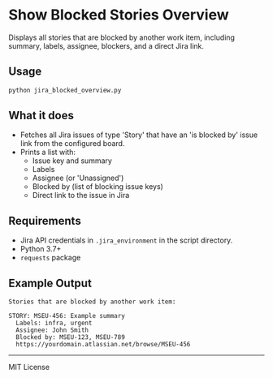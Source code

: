 # Show Blocked Stories Overview

Displays all stories that are blocked by another work item, including summary, labels, assignee, blockers, and a direct Jira link.

## Usage

```sh
python jira_blocked_overview.py
```

## What it does
- Fetches all Jira issues of type 'Story' that have an 'is blocked by' issue link from the configured board.
- Prints a list with:
  - Issue key and summary
  - Labels
  - Assignee (or 'Unassigned')
  - Blocked by (list of blocking issue keys)
  - Direct link to the issue in Jira

## Requirements
- Jira API credentials in `.jira_environment` in the script directory.
- Python 3.7+
- `requests` package

## Example Output
```
Stories that are blocked by another work item:

STORY: MSEU-456: Example summary
  Labels: infra, urgent
  Assignee: John Smith
  Blocked by: MSEU-123, MSEU-789
  https://yourdomain.atlassian.net/browse/MSEU-456
```

---
MIT License

